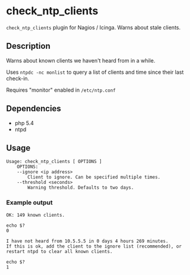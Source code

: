 # check_ntp_clients
`check_ntp_clients` plugin for Nagios / Icinga. Warns about stale clients.

## Description   
Warns about known clients we haven't heard from in a while.

Uses `ntpdc -nc monlist` to query a list of clients and time since their last check-in.

Requires "monitor" enabled in `/etc/ntp.conf`


## Dependencies
* php 5.4
* ntpd

## Usage
```
Usage: check_ntp_clients [ OPTIONS ]
	OPTIONS:
	--ignore <ip address>
		Client to ignore. Can be specified multiple times.
	--threshold <seconds>
		Warning threshold. Defaults to two days.
```

### Example output
```
OK: 149 known clients.

echo $?
0
```

```
I have not heard from 10.5.5.5 in 0 days 4 hours 269 minutes.
If this is ok, add the client to the ignore list (recommended), or restart ntpd to clear all known clients.

echo $?
1
```

